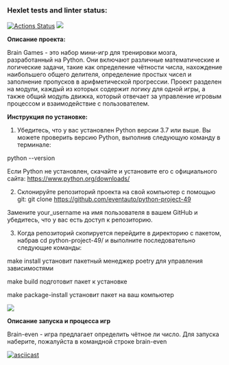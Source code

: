 ### Hexlet tests and linter status:
[![Actions Status](https://github.com/eventauto/python-project-49/workflows/hexlet-check/badge.svg)](https://github.com/eventauto/python-project-49/actions)
<a href="https://codeclimate.com/github/eventauto/python-project-49/maintainability"><img src="https://api.codeclimate.com/v1/badges/7d3af563c2e8bbcd746b/maintainability" /></a>

**Описание проекта:**

Brain Games - это набор мини-игр для тренировки мозга, разработанный на Python. Они включают различные математические и логические задачи, такие как определение чётности числа, нахождение наибольшего общего делителя, определение простых чисел и заполнение пропусков в арифметической прогрессии. Проект разделен на модули, каждый из которых содержит логику для одной игры, а также общий модуль движка, который отвечает за управление игровым процессом и взаимодействие с пользователем.

**Инструкция по установке:**

1. Убедитесь, что у вас установлен Python версии 3.7 или выше. Вы можете проверить версию Python, выполнив следующую команду в терминале:

python --version

Если Python не установлен, скачайте и установите его с официального сайта: https://www.python.org/downloads/

2. Склонируйте репозиторий проекта на свой компьютер с помощью git: git clone https://github.com/eventauto/python-project-49

Замените your_username на имя пользователя в вашем GitHub и убедитесь, что у вас есть доступ к репозиторию.

3. Когда репозиторий скопируется перейдите в директорию с пакетом, набрав cd python-project-49/ и выполните последовательно следующие команды:

make install установит пакетный менеджер poetry для управления зависимостями

make build подготовит пакет к установке

make package-install установит пакет на ваш компьютер

<a href="https://asciinema.org/a/q2RMwjolusLtyA5BPoNV8lbwj" target="_blank"><img src="https://asciinema.org/a/q2RMwjolusLtyA5BPoNV8lbwj.svg" /></a>

**Описание запуска и процесса игр**

Brain-even - игра предлагает определить чётное ли число. Для запуска наберите, пожалуйста в командной строке brain-even

[![asciicast](https://asciinema.org/a/GpmVW46yZVAJPsoZbiUAV6xeI.svg)](https://asciinema.org/a/GpmVW46yZVAJPsoZbiUAV6xeI)

